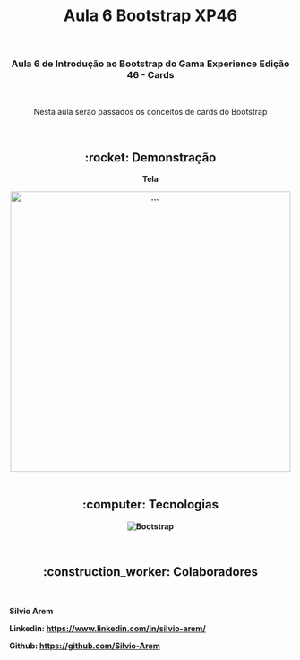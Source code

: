 <h1 align="center">Aula 6 Bootstrap XP46</h1>

<br>

<h3 align="center">Aula 6 de Introdução ao Bootstrap do Gama Experience Edição 46 - Cards</h3>

<br>

<p align="center">Nesta aula serão passados os conceitos de cards do Bootstrap</p>

<br>

<h2 align="center">:rocket: Demonstração</h2>

<p align="center"><b>Tela<b></p>
<div align="center">
  <img width="500" src="" alt="...">
</div>
<br>

<h2 align="center">:computer: Tecnologias</h2>
<div align="center">

  ![Bootstrap](https://img.shields.io/badge/Bootstrap-563D7C?style=for-the-badge&logo=bootstrap&logoColor=white) 
  
</div>
<br>
<h2 align="center">:construction_worker: Colaboradores</h2>


<br>

**Silvio Arem**

Linkedin: https://www.linkedin.com/in/silvio-arem/

Github: https://github.com/Silvio-Arem